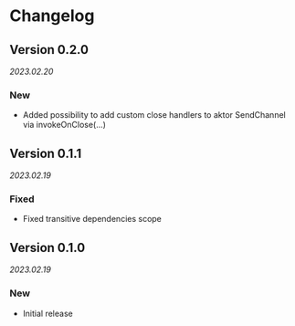 # Changelog

## Version 0.2.0
_2023.02.20_
### New
* Added possibility to add custom close handlers to aktor SendChannel via invokeOnClose(...)

## Version 0.1.1
_2023.02.19_
### Fixed
* Fixed transitive dependencies scope

## Version 0.1.0
_2023.02.19_
### New
* Initial release